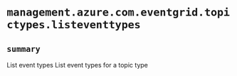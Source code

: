 # `management.azure.com.eventgrid.topictypes.listeventtypes`

## `summary`
List event types List event types for a topic type


